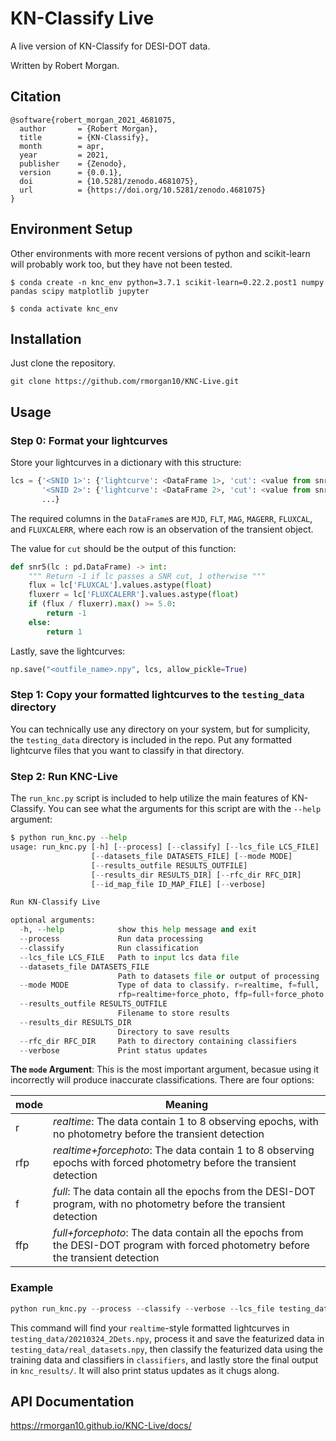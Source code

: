 # KN-Classify Live

A live version of KN-Classify for DESI-DOT data.

Written by Robert Morgan.

## Citation

```
@software{robert_morgan_2021_4681075,
  author       = {Robert Morgan},
  title        = {KN-Classify},
  month        = apr,
  year         = 2021,
  publisher    = {Zenodo},
  version      = {0.0.1},
  doi          = {10.5281/zenodo.4681075},
  url          = {https://doi.org/10.5281/zenodo.4681075}
}
```

## Environment Setup

Other environments with more recent versions of python and scikit-learn will probably work too, but they have not been tested.

`$ conda create -n knc_env python=3.7.1 scikit-learn=0.22.2.post1 numpy pandas scipy matplotlib jupyter`

`$ conda activate knc_env`

## Installation

Just clone the repository.

`git clone https://github.com/rmorgan10/KNC-Live.git`

## Usage

### Step 0: Format your lightcurves

Store your lightcurves in a dictionary with this structure:

```python
lcs = {'<SNID 1>': {'lightcurve': <DataFrame 1>, 'cut': <value from snr5>},
       '<SNID 2>': {'lightcurve': <DataFrame 2>, 'cut': <value from snr5>},
       ...}
```

The required columns in the `DataFrame`s are `MJD`, `FLT`, `MAG`, `MAGERR`, `FLUXCAL`, and `FLUXCALERR`, where each row is an observation of the transient object.

The value for `cut` should be the output of this function:

```python
def snr5(lc : pd.DataFrame) -> int:
    """ Return -1 if lc passes a SNR cut, 1 otherwise """
    flux = lc['FLUXCAL'].values.astype(float)
    fluxerr = lc['FLUXCALERR'].values.astype(float)
    if (flux / fluxerr).max() >= 5.0:
        return -1
    else:
        return 1
```

Lastly, save the lightcurves:

```python
np.save("<outfile_name>.npy", lcs, allow_pickle=True)
```

### Step 1: Copy your formatted lightcurves to the `testing_data` directory

You can technically use any directory on your system, but for sumplicity, the `testing_data` directory is included in the repo. Put any formatted lightcurve files that you want to classify in that directory.

### Step 2: Run KNC-Live

The `run_knc.py` script is included to help utilize the main features of KN-Classify. You can see what the arguments for this script are with the `--help` argument:

```python
$ python run_knc.py --help
usage: run_knc.py [-h] [--process] [--classify] [--lcs_file LCS_FILE]
                  [--datasets_file DATASETS_FILE] [--mode MODE]
                  [--results_outfile RESULTS_OUTFILE]
                  [--results_dir RESULTS_DIR] [--rfc_dir RFC_DIR]
                  [--id_map_file ID_MAP_FILE] [--verbose]

Run KN-Classify Live

optional arguments:
  -h, --help            show this help message and exit
  --process             Run data processing
  --classify            Run classification
  --lcs_file LCS_FILE   Path to input lcs data file
  --datasets_file DATASETS_FILE
                        Path to datasets file or output of processing
  --mode MODE           Type of data to classify. r=realtime, f=full,
                        rfp=realtime+force_photo, ffp=full+force_photo
  --results_outfile RESULTS_OUTFILE
                        Filename to store results
  --results_dir RESULTS_DIR
                        Directory to save results
  --rfc_dir RFC_DIR     Path to directory containing classifiers
  --verbose             Print status updates
```

**The `mode` Argument**:
This is the most important argument, becasue using it incorrectly will produce inaccurate classifications.
There are four options: 

| mode | Meaning |
| --- | --- |
| r | _realtime_: The data contain 1 to 8 observing epochs, with no photometry before the transient detection |
| rfp | _realtime+forcephoto_: The data contain 1 to 8 observing epochs with forced photometry before the transient detection |
| f | _full_: The data contain all the epochs from the DESI-DOT program, with no photometry before the transient detection |
|ffp | _full+forcephoto_: The data contain all the epochs from the DESI-DOT program with forced photometry before the transient detection |

### Example

```python
python run_knc.py --process --classify --verbose --lcs_file testing_data/20210324_2Dets.npy --mode r --datasets_file testing_data/real_datasets.npy --results_dir knc_results/ --rfc_dir classifiers/
```

This command will find your `realtime`-style formatted lightcurves in `testing_data/20210324_2Dets.npy`, process it and save the featurized data in `testing_data/real_datasets.npy`, then classify the featurized data using the training data and classifiers in `classifiers`, and lastly store the final output in `knc_results/`. It will also print status updates as it chugs along.

## API Documentation

https://rmorgan10.github.io/KNC-Live/docs/
